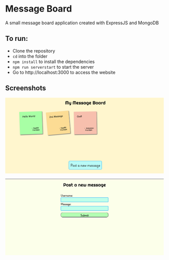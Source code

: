 # Message Board

A small message board application created with ExpressJS and MongoDB

## To run:

- Clone the repository
- `cd` into the folder
- `npm install` to install the dependencies
- `npm run serverstart` to start the server
- Go to http://localhost:3000 to access the website

## Screenshots

![Screenshot 1](./Screenshots/image.png)

![Screenshot 1](./Screenshots/image2.png)
